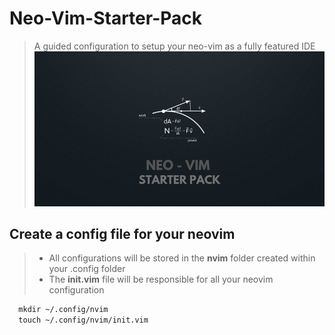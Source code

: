 # Neo-Vim-Starter-Pack

>A guided configuration  to setup your neo-vim as a fully featured IDE
>![Project Banner](./Images/Repo-Banner.png)

## Create a config file for your neovim

> *  All configurations will be stored in the  **nvim** folder created within your .config folder 
> * The  **init.vim** file  will be responsible for all your neovim configuration

```html
  mkdir ~/.config/nvim
  touch ~/.config/nvim/init.vim
```

